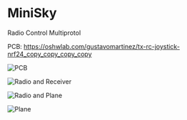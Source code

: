 # MiniSky
Radio Control Multiprotol

PCB: https://oshwlab.com/gustavomartinez/tx-rc-joystick-nrf24_copy_copy_copy_copy

![PCB](https://github.com/glisandro/MiniSky/blob/main/files/pcb.jpg)

![Radio and Receiver](https://github.com/glisandro/MiniSky/blob/main/files/radio-receiver.jpg)

![Radio and Plane](https://github.com/glisandro/MiniSky/blob/main/files/padio-airplaneplane.jpg)

![Plane](https://github.com/glisandro/MiniSky/blob/main/files/airplane.jpg)